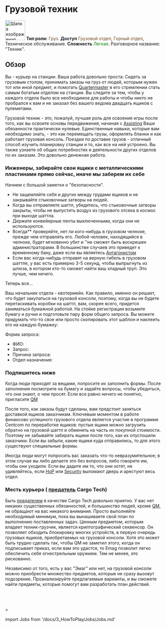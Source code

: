 # Грузовой техник

<div class="card bg-dark text-white">
    <div class="card-body">
        <div class="card-img-top d-flex align-items-center">
            <div>
                <img class="img-fluid" width="64" src="https://raw.githubusercontent.com/unitystation/unitystation-wiki/master/docs/assets/images/jobs/Generic_cargo.png" alt="Шапка изображения карты"></img>
                <b>Тип роли:</b> <font color="#734823">Груз</font>. <b>Доступ</b> <font color="#734823">Грузовой отдел</font>, <font color="#734823">Горный отдел</font>, Техническое обслуживание. <b>Сложность</b> <font color="Green">Легкая</font>. Разговорное название: "Техник".
            </div>
        </div>
    </div>
</div>

## Обзор

Вы - курьер на станции. Ваша работа довольно проста: Сидеть за грузовым столом, принимать заказы на груз от людей, которым нужен тот или иной предмет, и помогать [Quartermaster](\3_HowToPlay\Jobs\Cargo_roles\Quartermaster.md) в его стремлении стать самым богатым отделом на станции. Вы следите за тем, чтобы у каждого отдела было все необходимое для работы и чтобы никто не пробрался к вам и не заказал без вашего ведома двадцать ящиков с пулеметами.

Грузовой техник - это, пожалуй, лучшая роль для освоения игры после того, как вы освоите основы передвижения, начиная с [Assisting](\3_HowToPlay\Jobs\Civilian_roles\Assistant.md) Ваши обязанности практически нулевые. Единственные навыки, которые вам необходимо знать, - это как перемещать грузы, оформлять бланки и как работает грузовая консоль. Поездки по доставке грузов - отличный способ изучить планировку станции и то, как все на ней устроено. Вы также узнаете об общих потребностях и деятельности других отделов по их заказам. Это довольно денежная работа.

### Инженеры, забирайте свои ящики с металлическими пластинами прямо сейчас, иначе мы заберем их себе

Начнем с большой заметки о "безопасности".

* Не защемляйте себя и других между грудами ящиков и не закрывайте стыковочные затворы на людей.
* Когда вы отправляете шаттл, убедитесь, что стыковочные затворы закрыты, чтобы не выпустить воздух из грузового отсека в космос при выходе шаттла.
* Держите конвейерные ленты выключенными, когда они не используются.
* Всегда** проверяйте, нет ли кого-нибудь в грузовом челноке, прежде чем отправлять его. Любой человек, находящийся в челноке, будет мгновенно убит и ''не сможет быть воскрешен администраторами. В большинстве случаев это приведет к временному бану, даже если вы являетесь [Антагонистом](\3_HowToPlay\Jobs\Antagonist_roles\Traitor.md)
* Если вас когда-нибудь отправят на верную гибель в грузовом шаттле, у вас есть примерно 3-5 секунд, чтобы выпрыгнуть из шлюза, в котором кто-то сможет найти ваш хладный труп. Это лучше, чем ничего.

Теперь все...

Ваш начальник отдела - квотермейн. Как правило, именно он решает, что будет закупаться на грузовой консоли, поэтому, когда вы не будете перетаскивать коробки на шаттл, вам, скорее всего, придется заниматься бумажной работой. На стойке регистрации возьмите бумагу и ручки и подготовьте пару форм общего запроса. Вы можете придумать что-то свое или просто скопировать этот шаблон и наклеить его на каждую бумажку:

Форма запроса:

* ФИО:
* Запрос:
* Причина запроса:
* Отдел назначения:

### Подпишитесь ниже

Когда люди приходят за вещами, попросите их заполнить формы. После заполнения посмотрите на бумагу и задайте вопросы, чтобы убедиться, что они знают, о чем просят. Если все равно ничего не понятно, пригласите [QM](\3_HowToPlay\Jobs\Cargo_roles\Quartermaster.md)

После того, как заказы будут сделаны, вам предстоит заняться доставкой ящиков заказчикам. Ключевым моментом в работе финансово успешного грузового отдела является участие в программе Centcom по переработке ящиков: пустые ящики можно загрузить обратно на грузовой шаттл и обменять на часть их покупной стоимости. Поэтому не забывайте забирать ящики после того, как их опустошили заказчики. Если вы забыли, какие ящики куда отправились, то для этого существуют специальные формы.

Иногда люди могут попросить вас заказать что-то невразумительное; в этом случае вы либо делаете это без вопросов, либо говорите им, чтобы они уходили. Если вы дадите им то, что они хотят, не удивляйтесь, если [HoP](\3_HowToPlay\Jobs\Command_roles\Head-of-Personnel.md) или [Security](\3_HowToPlay\Jobs\Security_roles\Security-Officer.md) выломают дверь и арестуют весь отдел.

### Месть курьера ( [предатель](\3_HowToPlay\Jobs\Antagonist_roles\Traitor.md) Cargo Tech)

Быть [предателем](\3_HowToPlay\Jobs\Antagonist_roles\Traitor.md) в качестве Cargo Tech довольно приятно. У вас нет никаких существенных обязанностей, и большинство людей, кроме [QM](\3_HowToPlay\Jobs\Cargo_roles\Quartermaster.md), не обращают на вас никакого внимания. Просто выполняйте необходимый минимум, пока вы вынашиваете свой план по выполнению поставленных задач. Ценным предметом, которым владеет техник-грузчик, является криптографический секвенсор. Он позволяет обходить блокировку многих устройств, в первую очередь грузовых ящиков, приобретаемых на грузовой консоли. Хотя это может быть трудно сделать так, чтобы QM не заметил этого, когда он подписывает приказ, если вам это удастся, то Emag позволит легко обеспечить себя огнестрельным оружием. Тем не менее, это рискованно.

Независимо от того, есть у вас "Эмаг" или нет, на грузовой консоли можно приобрести множество предметов, которые не сразу вызовут подозрение. Проанализируйте предлагаемые варианты, и вы сможете найти предметы, которые помогут вам разработать план действий.

  <br/>
<br/>
<br/>>

import Jobs from '/docs/3_HowToPlay/Jobs/Jobs.md'

<Jobs />

